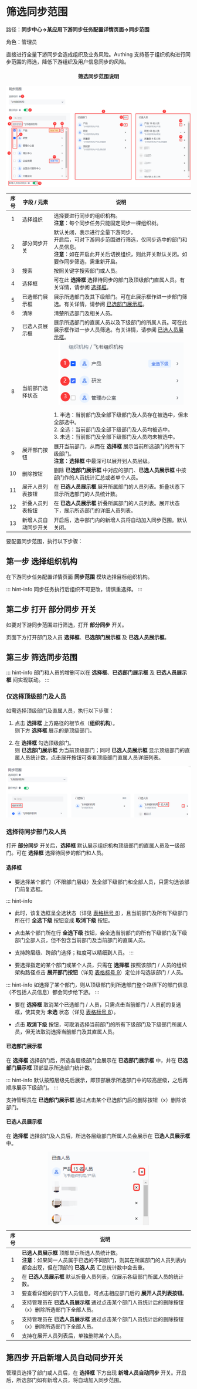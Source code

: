 # 筛选同步范围

<LastUpdated/>

路径：**同步中心->某应用下游同步任务配置详情页面->同步范围**

角色：管理员

直接进行全量下游同步会造成组织及业务风险。Authing 支持基于组织机构进行同步范围的筛选，降低下游组织及用户信息同步的风险。

#### <center> 筛选同步范围说明

![](../images/sync-scope-overview.png)

| 序号 | 字段 / 元素 | 说明 | 
| :---: | --- | --- | 
| 1 | 选择组织 | 选择要进行同步的组织机构。</br>**注意**：每个同步任务只能固定同步一棵组织树。
| 2 | 部分同步开关 | 默认关闭，表示进行全量下游同步。</br>开启后，可对下游同步范围进行筛选，仅同步选中的部门和人员信息。</br>**注意**：如在开启此开关后切换组织，则此开关默认关闭。如要作同步筛选，需重新开启。|
| 3 | 搜索 | 按照关键字搜索部门或人员。|
| 4 | 选择框 | 可在此 **选择框** 选择待同步的部门及顶级部门直属人员。有关详情，请参阅 [选择框](#选择框)。 |
| 5 | 已选部门展示框 |展示所选部门及其下级部门。可在此展示框作进一步部门筛选。有关详情，请参阅 [已选部门展示框](#已选部门展示框)。 |
| 6 | 清除 |清楚所选部门及相关人员。 |
| 7 | 已选人员展示框 |展示所选部门的直属人员以及下级部门的所属人员。可在此展示框作进一步人员筛选。有关详情，请参阅 [已选人员展示框](#已选人员展示框)。 |
| 8 | 当前部门选择状态 |<img src="../images/department-selection-status.png" height=170 style="display:block;margin: 0 auto;"> </br> 1. 半选：当前部门及全部下级部门及人员存在被选中，但未全部选中。</br>2. 全选：当前部门及全部下级部门及人员均被选中。</br>3. 未选：当前部门及全部下级部门及人员均未被选中。|
| 9 | 展开部门按钮 |展开当前部门，从而在 **选择框** 展示当前所选部门的所有下级部门。</br>**注意**：**选择框** 中最深可以展开到人员层级。|
| 10 | 删除按钮 |删除 **已选部门展示框** 中对应的部门、**已选人员展示框** 中按部门作的人员统计汇总或者单个人员。 |
| 11 | 展开人员列表按钮 |在 **已选人员展示框** 展开所属部门的人员列表。折叠状态下显示所选部门的人员统计数。|
| 12 | 折叠人员列表按钮 |在 **已选人员展示框** 折叠所属部门的人员列表。展开状态下，展示所选部门的详细人员列表。 |
| 13 | 新增人员自动同步开关 |开启后，选中部门内的新增人员将自动加入同步范围。默认关闭。 |


要配置同步范围，执行以下步骤：

## 第一步 选择组织机构

在下游同步任务配置详情页面 **同步范围** 模块选择目标组织机构。

::: hint-info
同步任务执行后组织不可更改，请慎重选择。
:::

## 第二步 打开 **部分同步** 开关

如要对下游同步范围进行筛选，打开 **部分同步** 开关。

页面下方打开部门及人员 **选择框**、**已选部门展示框** 及 **已选人员展示框**。

## 第三步 筛选同步范围

::: hint-info
部门和人员的增删可以在 **选择框**、**已选部门展示框** 及 **已选人员展示框** 间实现联动。
:::

### 仅选择顶级部门及人员

如需选择顶级部门及直属人员，执行以下步骤：

1. 点击 **选择框** 上方路径的根节点（**组织机构**）。</br>则下方 **选择框** 展示的是顶级部门。</br>

2. 在 **选择框** 勾选顶级部门。</br>则 **已选部门展示框** 为当前顶级部门；同时 **已选人员展示框** 显示顶级部门的直属人员统计数，点击展开按钮可查看顶级部门直属人员详细列表。

![](../images/top-department-sync.png)</br>

### 选择待同步部门及人员

打开 **部分同步** 开关后，**选择框** 默认展示组织机构顶级部门的直属人员及一级部门。可在 **选择框** 选择待同步的部门和人员。

#### 选择框

* 要选择某个部门（不限部门层级）及全部下级部门和全部人员，只需勾选该部门前复选框。

::: hint-info
* 此时，该复选框呈全选状态（详见 [表格标号 8](#筛选同步范围)），且当前部门及所有下级部门所在行 **全选下级** 按钮变成 **取消下级** 按钮。
* 点击某个部门所在行 **全选下级** 按钮，会全选当前部门的所有下级部门及下级部门全部人员，但不包含当前部门及当前部门的直属人员。
* 支持跨层级、跨部门选择；粒度可以精细到人员。
:::

* 要选择指定的某个部门或某个人员，只需在 **选择框** 按照该部门 / 人员的组织架构路径点击 **展开部门按钮**（详见 [表格标号 9](#筛选同步范围)）定位并勾选该部门 / 人员。

::: hint-info
如选择了某个部门，则从顶级部门到所选部门整个路径下的部门信息（不包括人员信息）都会同步给下游。
:::

* 要在 **选择框** 取消某个已选部门 / 人员，只需点击当前部门 / 人员前的复选框，使其变为 **未选** 状态（详见 [表格标号 8](#筛选同步范围)）。

* 点击 **取消下级** 按钮，可取消选择当前部门的所有下级部门及下级部门所属人员，但无法取消选择当前部门及其直属人员。

#### 已选部门展示框

在 **选择框** 选择部门后，所选各层级部门会展示在 **已选部门展示框** 中，并在 **已选部门展示框** 顶部显示所选部门统计数。

::: hint-info
默认按照层级先后展示，即顶部展示所选部门中的较高层级，之后再顺序展示下级部门。
:::

支持管理员在 **已选部门展示框** 通过点击某个已选部门后的删除按钮（x）删除该部门。

#### 已选人员展示框

在 **选择框** 选择部门及人员后，所选各层级部门所属人员会展示在 **已选人员展示框** 中。

<img src="../images/delete-selected-employees.png" height=200 style="display:block;margin: 0 auto;">

| 序号 | 说明 | 
| :---: | --- |
| 1 | **已选人员展示框** 顶部显示所选人员统计数。<br/>**注意**：如果同一人员属于已选的不同部门，则其在所属部门的人员列表内都会出现，但在顶部的 **已选人员** 汇总统计数中会去重。|
| 2 | 在 **已选人员展示框** 默认折叠人员列表，仅展示各级部门所属人员的统计数。|
| 3 | 要查看详细的部门下人员信息，可点击相应部门后的 **展开人员列表按钮**。|
| 4 | 支持管理员在 **已选人员展示框** 通过点击某个部门人员统计后的删除按钮（x）删除所选部门下全部人员。|
| 5 | 支持管理员在 **已选人员展示框** 通过点击某个部门人员统计后的删除按钮（x）删除所选部门下全部人员。|
| 6 | 支持在展开人员列表后，单独删除某个人员。|

## 第四步 开启新增人员自动同步开关

管理员选择了部门或人员后，在 **选择框** 下方出现 **新增人员自动同步** 开关。开启后，所选部门如有新增人员，将自动加入同步范围。
